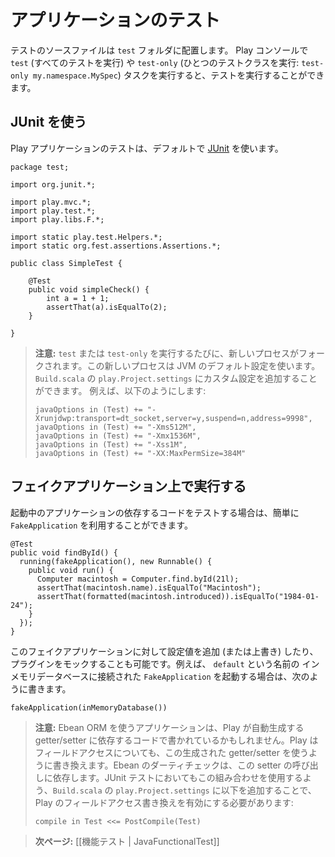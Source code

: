 <!-- translated -->
<!--
# Testing your application
-->
# アプリケーションのテスト

<!--
Test source files must be placed in your application’s `test` folder. You can run tests from the Play console using the `test` (run all tests) and `test-only` (run one test class: `test-only my.namespace.MySpec`) tasks.
-->
テストのソースファイルは `test` フォルダに配置します。 Play コンソールで `test` (すべてのテストを実行) や `test-only` (ひとつのテストクラスを実行: `test-only my.namespace.MySpec`) タスクを実行すると、テストを実行することができます。

<!--
## Using JUnit
-->
## JUnit を使う

<!--
The default way to test a Play application is with [JUnit](http://www.junit.org/).
-->
Play アプリケーションのテストは、デフォルトで [JUnit](http://www.junit.org/) を使います。

```
package test;

import org.junit.*;

import play.mvc.*;
import play.test.*;
import play.libs.F.*;

import static play.test.Helpers.*;
import static org.fest.assertions.Assertions.*;

public class SimpleTest {

    @Test 
    public void simpleCheck() {
        int a = 1 + 1;
        assertThat(a).isEqualTo(2);
    }

}
```

<!--
> **Note:** A new process is forked each time `test` or `test-only` is run.  The new process uses default JVM settings.  Custom settings can be added to `play.Project.settings` in `Build.scala`.  For example:  
> ```
> javaOptions in (Test) += "-Xrunjdwp:transport=dt_socket,server=y,suspend=n,address=9998",
> javaOptions in (Test) += "-Xms512M",
> javaOptions in (Test) += "-Xmx1536M",
> javaOptions in (Test) += "-Xss1M",
> javaOptions in (Test) += "-XX:MaxPermSize=384M"
> ```
-->
> **注意:** `test` または `test-only` を実行するたびに、新しいプロセスがフォークされます。この新しいプロセスは JVM のデフォルト設定を使います。`Build.scala` の `play.Project.settings` にカスタム設定を追加することができます。 例えば、以下のようにします:
> ```
> javaOptions in (Test) += "-Xrunjdwp:transport=dt_socket,server=y,suspend=n,address=9998",
> javaOptions in (Test) += "-Xms512M",
> javaOptions in (Test) += "-Xmx1536M",
> javaOptions in (Test) += "-Xss1M",
> javaOptions in (Test) += "-XX:MaxPermSize=384M"
> ```

<!--
## Running in a fake application
-->
## フェイクアプリケーション上で実行する

<!--
If the code you want to test depends on a running application, you can easily create a `FakeApplication` on the fly:
-->
起動中のアプリケーションの依存するコードをテストする場合は、簡単に `FakeApplication` を利用することができます。

```
@Test
public void findById() {
  running(fakeApplication(), new Runnable() {
    public void run() {
      Computer macintosh = Computer.find.byId(21l);
      assertThat(macintosh.name).isEqualTo("Macintosh");
      assertThat(formatted(macintosh.introduced)).isEqualTo("1984-01-24");
    }
  });
}
```

<!--
You can also pass (or override) additional application configuration, or mock any plugin. For example to create a `FakeApplication` using a `default` in-memory database:
-->
このフェイクアプリケーションに対して設定値を追加 (または上書き) したり、プラグインをモックすることも可能です。例えば、 `default` という名前の インメモリデータベースに接続された `FakeApplication` を起動する場合は、次のように書きます。

```
fakeApplication(inMemoryDatabase())
```

<!--
> **Note:** Applications using Ebean ORM may be written to rely on Play's automatic getter/setter generation.  Play also rewrites field accesses to use the generated getters/setters.  Ebean relies on calls to the setters to do dirty checking.  In order to use these patterns in JUnit tests, you will need to enable Play's field access rewriting in test by adding the following to `play.Project.settings` in `Build.scala`:
> ```
> compile in Test <<= PostCompile(Test)
> ```  
-->
> **注意:** Ebean ORM を使うアプリケーションは、Play が自動生成する getter/setter に依存するコードで書かれているかもしれません。Play はフィールドアクセスについても、この生成された getter/setter を使うように書き換えます。Ebean のダーティチェックは、この setter の呼び出しに依存します。JUnit テストにおいてもこの組み合わせを使用するよう、`Build.scala` の `play.Project.settings` に以下を追加することで、Play のフィールドアクセス書き換えを有効にする必要があります:
> ```
> compile in Test <<= PostCompile(Test)
> ```

<!--
> **Next:** [[Writing functional tests | JavaFunctionalTest]]
-->
> **次ページ:** [[機能テスト | JavaFunctionalTest]]